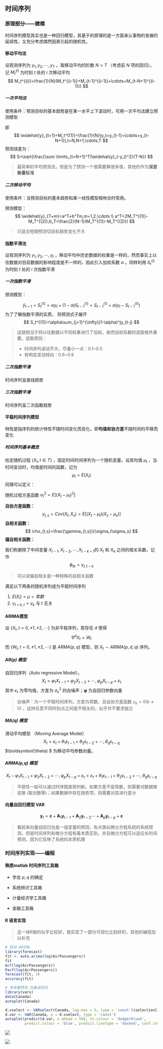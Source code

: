 ## 时间序列

### 原理部分——建模

时间序列模型其实也是一种回归模型，其基于的原理的是一方面承认事物的发展的延续性，又充分考虑偶然因素引起的随机性。

#### 移动平均法

设观测序列为 $y_1,y_2,\cdots,y_T$ 。取移动平均的阶数 $N<T$ （考虑前 $N$ 项的回归）。记 $M_t^{(i)}$ 为时刻 $t$ 处的 $i$ 次移动平均
$$
M_t^{(i)}=\frac{1}{N}(M_t^{(i-1)}+M_{t-1}^{(i-1)}+\cdots+M_{t-N+1}^{(i-1)})
$$

##### 一次平均法

使用条件：预测目标的基本趋势是在某一水平上下波动时，可用一次平均法建立预测模型

即
$$
\widehat{y}_{t+1}=M_t^{(1)}=\frac{1}{N}(y_t+y_{t-1}+\cdots+y_{t-N+1}),t=N,N+1,\cdots,T
$$
预测误差为：
$$
S=\sqrt{\frac{\sum \limits_{t=N+1}^T(\widehat{y}_t-y_t)^2}{T-N}}
$$

> 最简单的平均预测法，但是为了预测一个值需要算很多值，其他的作为**误差衡量标准**

##### 二次移动平均

使用条件：当预测目标的基本趋势和某一线性模型相吻合时常用。

预测模型：
$$
\widehat{y}_{T+m}=a^T+b^Tm,m=1,2,\cdots \\
a^T=2M_T^{(1)}-M_T^{(2)};b_T=\frac{2}{N-1}(M_T^{(1)}-M_T^{(2)})
$$

> 只适合短期预测切目标趋势变化不大

#### 指数平滑法

设观测序列为 $y_1,y_2,\cdots,y_t$ ，移动平均中历史数据的权重是一样的，然而事实上以往数据对目前数据的影响程度是不一样的，因此引入加权系数 $\alpha$ 。同样利用 $S_t^{(i)}$ 为时刻 $t$ 处的 $i$ 次指数平滑

#####  一次指数平滑

预测模型：


$$
\widehat{y}_{t+1}=S_t^{(1)}=\alpha y_t+(1-\alpha)S_{t-1}^{(1)}=S_{t-1}^{(1)}+\alpha(y_t-S_{t-1}^{(1)})
$$
为了了解指数平滑的实质， 将预测式子展开
$$
S_t^{(1)}=\alpha\sum_{j=1}^{\infty}(1-\alpha)^jy_{t-j}
$$

> 这就相当于将以往数据以不同权重进行了加权，故而加权系数的选取格外重要。选取原则：
>
> * 时间序列波动不大，尽量小一点：0.1~0.5
> * 有明显变动倾向：0.6~0.8



##### 二次指数平滑

时间序列呈直线趋势

##### 三次指数平滑

时间序列呈二次函数趋势

#### 平稳时间序列模型

特性是指序列的统计特性不随时间变化而变化，即**均值和协方差**不随时间的平移而变化

##### 时间序列基本概念

给定随机过程 $\{X_t,t \in T\}$ ，固定时间时间序列为一个随机变量，设其均值 $\mu_t$ ，当时间变动时，均值是时间的函数，记为
$$
\mu_t=E(X_t)
$$
同理可以定义：

随机过程方差函数 $\sigma_t^2=E[(X_t-\mu_t)^2]$

**自协方差函数：**
$$
\gamma_{t,s}=Cov(X_t,X_s)=E[(X_t-\mu_t)(X_s-\mu_s)]
$$
**自相关函数：**
$$
\rho_{t,s}=\frac{\gamma_{t,s}}{\sigma_t\sigma_s}
$$
**偏自相关函数：**

我们称删除了中间变量 $X_{t-1},X_{t-2},\cdots,X_{t-k+1}$的 $X_t$ 和 $X_{k}$ 之间的相关系数，记作
$$
\phi_{tk}=\gamma_{t,t-k} 
$$

> 可以说偏自相关是一种特殊的自相关函数

满足以下两条的随机序列成为平稳时间序列

1. $E(X_i)=\mu=常数$
2. $\gamma_{t+k,t}=\gamma_k$ 与 $t$ 无关

#### ARIMA模型

设 $\{X_t,t=0,\pm1,\pm2,\cdots\}$ 为非平稳序列，若存在 $d$ 使得
$$
{\nabla ^d}{X_t} = {W_t}
$$
而 $\{W_t,t=0,\pm1,\pm2,\cdots\}$ 是 $ARMA(p,q)$ 模型，则 $X_t \sim ARIMA(p,d,q)$ 序列。

##### AR(p) 模型

自回归序列（Auto regressive Model）。
$$
X_t=\varphi _1X_{t-1}+\varphi _2X_{t-2}+\cdots,\varphi _pX_{t-p} +\varepsilon_t
$$
其中 $\varepsilon_t$ 为零均值，方差为 $\sigma_{\varepsilon}^2$ 的白噪声；$\boldsymbol{\varphi}$ 为自回归参数向量

> 白噪声：为一个平稳时间序列，方差为常数，且自协方差函数 $\gamma_k=0(k \ne 0)$ ，这样任意不同时刻点之间是不相关的，似乎并不要求独立

##### MA(q) 模型

滑动平均模型 （Moving Average Model）
$$
X_t=\varepsilon_t+\theta _1\varepsilon_{t-1}+\theta _2\varepsilon_{t-2}+\cdots,\theta _q\varepsilon_{t-q}
$$
$\boldsymbol{\theta} $ 为移动平均参数向量。

##### ARMA(p,q) 模型

$$
X_t-\varphi _1X_{t-1}+\varphi _2X_{t-2}+\cdots,\varphi _pX_{t-p} +\varepsilon_t=\varepsilon_t+\theta _1\varepsilon_{t-1}+\theta _2\varepsilon_{t-2}+\cdots,\theta _q\varepsilon_{t-q}
$$

> 平稳性一般可以通过时序图直观判断。如果方差不是常数，则需要对数据做变换 (取对数等)；如果数据中存在趋势项，则需要对其进行差分



#### 向量自回归模型 VAR


$$
\boldsymbol{y}_t=\boldsymbol{c}+\boldsymbol{A}_1\boldsymbol{y}_{t-1}+\boldsymbol{A}_2\boldsymbol{y}_{t-2}\cdots+\boldsymbol{A}_p\boldsymbol{y}_{t-p}+\boldsymbol{\varepsilon}
$$

> 看起来向量自回归也是一组变量的预测，有点类似微分方程系统的系统预测，但是时间序列和微分方程有着本质区别，并且微分方程可以适应长时间预测，因为它反映了系统的本质机理

### 时间序列实现——编程

#### 熟悉matlab 时间序列工具箱

* 学会 $p,q$ 的确定

* 系统辨识工具箱

* 计量经济学工具箱

* 金融工具箱

  

#### R 语言实现

> 这一块R做的似乎比较好，我实现了一部分可视化比较好的，其他的编程加以补充

```R
# 自动 ARIMA
library(forecast)
fit <- auto.arima(log(AirPassengers))
fit
Acf(log(AirPassengers))
Pacf(log(AirPassengers))
forecast(fit, 3)
accuracy(fit)

# 多变量预测_向量自回归
library(vars)
data(Canada)
autoplot(Canada)

d.vselect <- VARselect(Canada, lag.max = 5, type = 'const')$selection[1]
d.var <- VAR(Canada, p = d.vselect, type = 'const')
autoplot(predict(d.var, n.ahead = 50), ts.colour = 'dodgerblue4',
         predict.colour = 'blue', predict.linetype = 'dashed', conf.int = TRUE)
```

![](https://i.loli.net/2018/08/04/5b65c43e1517b.png)

![](https://i.loli.net/2018/08/04/5b65c43e55728.png)

